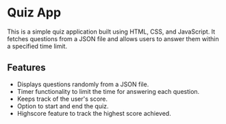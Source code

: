 # Quiz App

This is a simple quiz application built using HTML, CSS, and JavaScript.
It fetches questions from a JSON file and allows users to answer them within a specified time limit.

## Features

- Displays questions randomly from a JSON file.
- Timer functionality to limit the time for answering each question.
- Keeps track of the user's score.
- Option to start and end the quiz.
- Highscore feature to track the highest score achieved.

